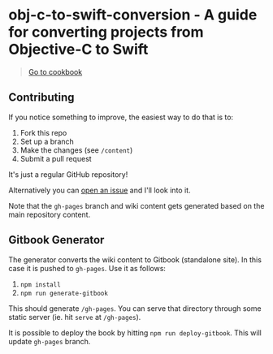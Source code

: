 # obj-c-to-swift-conversion - A guide for converting projects from Objective-C to Swift

> [Go to cookbook](https://jlyonsmith.github.io/obj-c-to-swift-conversion/)

## Contributing

If you notice something to improve, the easiest way to do that is to:

1. Fork this repo
2. Set up a branch
3. Make the changes (see `/content`)
4. Submit a pull request

It's just a regular GitHub repository!

Alternatively you can [open an issue](https://github.com/jlyonsmith/objc-c-to-swift-conversion/issues/new) and I'll look into it.

Note that the `gh-pages` branch and wiki content gets generated based on the main repository content.

## Gitbook Generator

The generator converts the wiki content to Gitbook (standalone site). In this case it is pushed to `gh-pages`. Use it as follows:

1. `npm install`
2. `npm run generate-gitbook`

This should generate `/gh-pages`. You can serve that directory through some static server (ie. hit `serve` at `/gh-pages`).

It is possible to deploy the book by hitting `npm run deploy-gitbook`. This will update `gh-pages` branch.
